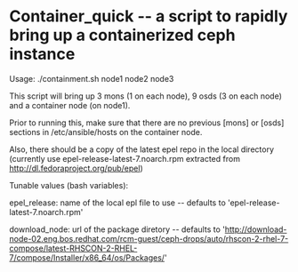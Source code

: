 # Container_quick -- a script to rapidly bring up a containerized ceph instance

Usage: ./containment.sh node1 node2 node3

This script will bring up 3 mons (1 on each node), 9 osds (3 on each node) and a container node (on node1). 
 
Prior to running this, make sure that there are no previous [mons] or [osds] sections in /etc/ansible/hosts on the container node.

Also, there should be a copy of the latest epel repo in the local directory (currently use epel-release-latest-7.noarch.rpm extracted from http://dl.fedoraproject.org/pub/epel)

Tunable values (bash variables):

epel_release: name of the local epl file to use -- defaults to 'epel-release-latest-7.noarch.rpm'

download_node: url of the package diretory -- defaults to 'http://download-node-02.eng.bos.redhat.com/rcm-guest/ceph-drops/auto/rhscon-2-rhel-7-compose/latest-RHSCON-2-RHEL-7/compose/Installer/x86_64/os/Packages/'
